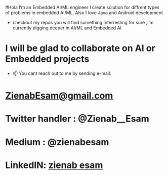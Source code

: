#Hola I’m an Embedded AI/ML engineer I create solution for diffrent types of problems in embedded AI/ML. Also I love Java and Android development
- checkout my repos you will find something Interresting for sure ,I’m currently digging deeper in AI/ML and Embedded AI
# I will be glad to collaborate on AI or Embedded projects 
- 📫 You cant reach out to me by sending e-mail:
# ZienabEsam@gmail.com
# Twitter handler : @Zienab__Esam
# Medium : @zienabesam
# LinkedIN: [zienab esam](https://www.linkedin.com/in/zienabesam/)
<!---
ZienabEsam/ZienabEsam is a ✨ special ✨ repository because its `README.md` (this file) appears on your GitHub profile.
You can click the Preview link to take a look at your changes.
--->
